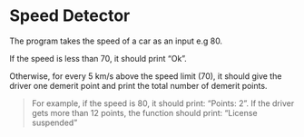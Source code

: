 # Speed Detector

The program takes the speed of a car as an input e.g 80. 

If the speed is less than 70, it should print “Ok”. 

Otherwise, for every 5 km/s above the speed limit (70), it should give the driver one demerit point and print the total number of demerit points.

   > For example, if the speed is 80, it should print: “Points: 2”. If the driver gets more than 12 points, the function should print: “License suspended”